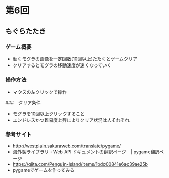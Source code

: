 # 第6回
## もぐらたたき
### ゲーム概要
- 動くモグラの画像を一定回数(10回以上)たたくとゲームクリア
- クリアするとモグラの移動速度が速くなっていく

### 操作方法
- マウスの左クリックで操作

###　クリア条件
- モグラを10回以上クリックすること
- エンドレスかつ難易度上昇によりクリア状況は人それぞれ

### 参考サイト
- http://westplain.sakuraweb.com/translate/pygame/
- 海外製ライブラリ・Web API ドキュメントの翻訳ページ　| pygame翻訳ページ
- https://qiita.com/Penguin-Island/items/1bdc00841e6ac39ae25b
- pygameでゲームを作ってみる